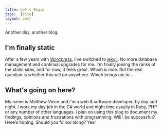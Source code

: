 ```yaml
---
title: Let's Begin
tags:  [site]
layout: post
---
```


Another day, another blog.

## I'm finally static

After a few years with [Wordpress](http://wordpress.org), I've switched to [jekyll](http://jekyllrb.com/). No more database management and continual upgrades for me.  I'm finally joining the ranks of the static sites, and for now, it feels great. Which is nice. But the real question is whether this will go anywhere.  Which brings me to...

## What's going on here?

My name is Matthew Vince and I'm a web & software developer, by day and night.  I work my day job in the C# world and night time usually in Ruby, PHP or any number of other languages.  I plan on using this blog to document my findings, opinions and frustrations with programming. Will I be successful? Here's hoping. Should you follow along? Yes!

